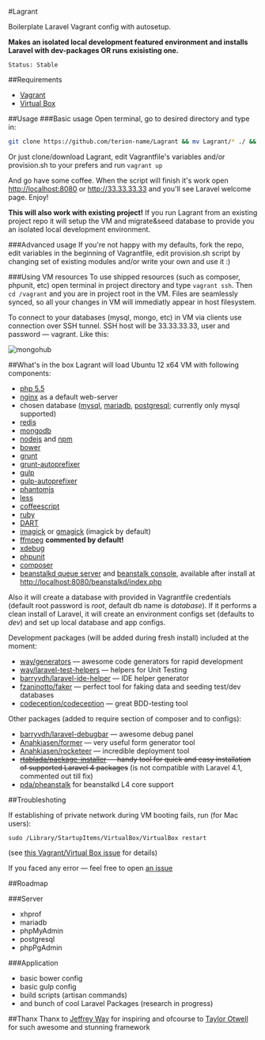 #Lagrant

Boilerplate Laravel Vagrant config with autosetup.

**Makes an isolated local development featured environment and installs Laravel with dev-packages OR runs exisisting one.**
```
Status: Stable
```
##Requirements
* [Vagrant](http://www.vagrantup.com/)
* [Virtual Box](https://www.virtualbox.org/)

##Usage
###Basic usage
Open terminal, go to desired directory and type in:
```bash
git clone https://github.com/terion-name/Lagrant && mv Lagrant/* ./ && rm -r -f Lagrant && vagrant up
```
Or just clone/download Lagrant, edit Vagrantfile's variables and/or provision.sh to your prefers and run ```vagrant up```

And go have some coffee.
When the script will finish it's work open [http://localhost:8080](http://localhost:8080) or http://33.33.33.33 and you'll see Laravel welcome page.
Enjoy!

**This will also work with existing project!**
If you run Lagrant from an existing project repo it will setup the VM and migrate&seed database to provide you an isolated local development environment.

###Advanced usage
If you're not happy with my defaults, fork the repo, edit variables in the beginning of Vagrantfile, edit provision.sh script by changing set of existing modules and/or write your own and use it :)

###Using VM resources
To use shipped resources (such as composer, phpunit, etc) open terminal in project directory and type ```vagrant ssh```. Then ```cd /vagrant``` and you are in project root in the VM. Files are seamlessly synced, so all your changes in VM will immediatly appear in host filesystem.

To connect to your databases (mysql, mongo, etc) in VM via clients use connection over SSH tunnel. SSH host will be 33.33.33.33, user and password — vagrant. Like this:

![mongohub](http://img822.imageshack.us/img822/1064/bp6h.png)

##What's in the box
Lagrant will load Ubuntu 12 x64 VM with following components:
* [php 5.5](http://php.net)
* [nginx](http://nginx.org/) as a default web-server
* chosen database ([mysql](http://www.mysql.com/), [mariadb](https://mariadb.org/), [postgresql](http://www.postgresql.org/); currently only mysql supported)
* [redis](http://redis.io/)
* [mongodb](http://www.mongodb.org/)
* [nodejs](http://nodejs.org/) and [npm](https://npmjs.org/)
* [bower](http://bower.io/)
* [grunt](http://gruntjs.com/)
* [grunt-autoprefixer](https://github.com/nDmitry/grunt-autoprefixer)
* [gulp](http://gulpjs.com/)
* [gulp-autoprefixer](https://npmjs.org/package/gulp-autoprefixer)
* [phantomjs](http://phantomjs.org/)
* [less](http://lesscss.org/)
* [coffeescript](http://coffeescript.org/)
* [ruby](https://www.ruby-lang.org)
* [DART](https://www.dartlang.org)
* [imagick](http://php.net/imagick) or [gmagick](http://www.php.net/manual/en/book.gmagick.php) (imagick by default)
* [ffmpeg](http://www.ffmpeg.org/) **commented by default!**
* [xdebug](http://xdebug.org/)
* [phpunit](http://phpunit.de/)
* [composer](http://getcomposer.org/)
* [beanstalkd queue server](https://github.com/kr/beanstalkd) and [beanstalk console](https://github.com/ptrofimov/beanstalk_console), available after install at [http://localhost:8080/beanstalkd/index.php](http://localhost:8080/beanstalkd/index.php)
 
Also it will create a database with provided in Vagrantfile credentials (default root password is *root*, default db name is *database*).
If it performs a clean install of Laravel, it will create an environment configs set (defaults to *dev*) and set up local database and app configs.

Development packages (will be added during fresh install) included at the moment:
* [way/generators](https://github.com/JeffreyWay/Laravel-4-Generators) — awesome code generators for rapid development
* [way/laravel-test-helpers](https://github.com/JeffreyWay/Laravel-Test-Helpers) — helpers for Unit Testing
* [barryvdh/laravel-ide-helper](https://github.com/barryvdh/laravel-ide-helper) — IDE helper generator
* [fzaninotto/faker](https://github.com/fzaninotto/Faker) — perfect tool for faking data and seeding test/dev databases
* [codeception/codeception](https://github.com/Codeception/Codeception) — great BDD-testing tool

Other packages (added to require section of composer and to configs):
* [barryvdh/laravel-debugbar](https://github.com/barryvdh/laravel-debugbar) — awesome debug panel
* [Anahkiasen/former](https://github.com/Anahkiasen/former) — very useful form generator tool
* [Anahkiasen/rocketeer](https://github.com/Anahkiasen/rocketeer) — incredible deployment tool
* ~~[rtablada/package-installer](https://github.com/rtablada/package-installer) — handy tool for quick and easy installation of supported Laravel 4 packages~~ (is not compatible with Laravel 4.1, commented out till fix)
* [pda/pheanstalk](https://github.com/pda/pheanstalk/) for beanstalkd L4 core support
 
##Troubleshoting

If establishing of private network during VM booting fails, run (for Mac users):
```
sudo /Library/StartupItems/VirtualBox/VirtualBox restart
```
(see [this Vagrant/Virtual Box issue](https://github.com/mitchellh/vagrant/issues/2392#issuecomment-27367698) for details)

If you faced any error — feel free to open [an issue](https://github.com/terion-name/Lagrant/issues)

##Roadmap

###Server
* xhprof
* mariadb
* phpMyAdmin
* postgresql
* phpPgAdmin

###Application
* basic bower config
* basic gulp config
* build scripts (artisan commands)
* and bunch of cool Laravel Packages (research in progress)
 
##Thanx
Thanx to [Jeffrey Way](https://github.com/JeffreyWay) for inspiring and ofcourse to [Taylor Otwell](https://github.com/taylorotwell) for such awesome and stunning framework
